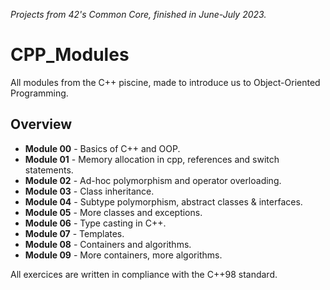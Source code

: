 *Projects from 42's Common Core, finished in June-July 2023.*

# CPP_Modules
All modules from the C++ piscine, made to introduce us to Object-Oriented Programming.

## Overview
- **Module 00** - Basics of C++ and OOP.
- **Module 01** - Memory allocation in cpp, references and switch statements.
- **Module 02** - Ad-hoc polymorphism and operator overloading.
- **Module 03** - Class inheritance.
- **Module 04** - Subtype polymorphism, abstract classes & interfaces.
- **Module 05** - More classes and exceptions.
- **Module 06** - Type casting in C++.
- **Module 07** - Templates.
- **Module 08** - Containers and algorithms.
- **Module 09** - More containers, more algorithms.


All exercices are written in compliance with the C++98 standard.
